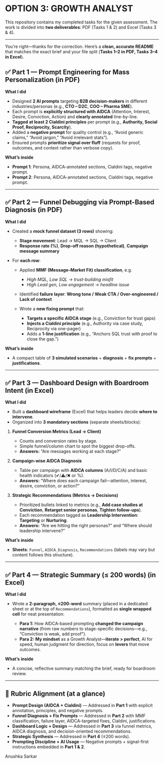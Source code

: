 # OPTION 3: GROWTH ANALYST 

This repository contains my completed tasks for the given assessment. The work is divided into **two deliverables**: PDF (Tasks 1 & 2) and Excel (Tasks 3 & 4).

---

You’re right—thanks for the correction. Here’s a **clean, accurate README** that matches the exact brief and your file split (**Tasks 1–2 in PDF, Tasks 3–4 in Excel**).


## ✅ Part 1 — Prompt Engineering for Mass Personalization (in PDF)

**What I did**

* Designed **2 AI prompts** targeting **B2B decision-makers** in different industries/personas (e.g., **CTO – D2C**, **COO – Pharma SME**).
* Each prompt is **explicitly structured with AIDCA** (Attention, Interest, Desire, Conviction, Action) and **clearly annotated** line-by-line.
* **Tagged at least 2 Cialdini principles** per prompt (e.g., **Authority, Social Proof, Reciprocity, Scarcity**).
* Added a **negative prompt** for quality control (e.g., “Avoid generic claims,” “Avoid jargon,” “Avoid irrelevant stats”).
* Ensured prompts **prioritize signal over fluff** (requests for proof, outcomes, and context rather than verbose copy).

**What’s inside**

* **Prompt 1**: Persona, AIDCA-annotated sections, Cialdini tags, negative prompt.
* **Prompt 2**: Persona, AIDCA-annotated sections, Cialdini tags, negative prompt.

---

## ✅ Part 2 — Funnel Debugging via Prompt-Based Diagnosis (in PDF)

**What I did**

* Created a **mock funnel dataset (3 rows)** showing:

  * **Stage movement**: Lead → MQL → SQL → Client
  * **Response rate (%)**, **Drop-off reason (hypothetical)**, **Campaign message summary**
* For **each row**:

  * Applied **MMF (Message–Market Fit) classification**, e.g.

    * *High MQL, Low SQL → trust-building misfit*
    * *High Lead gen, Low engagement → headline issue*
  * Identified **failure layer**: **Wrong tone / Weak CTA / Over-engineered / Lack of context**
  * Wrote a **new fixing prompt** that:

    * **Targets a specific AIDCA stage** (e.g., Conviction for trust gaps)
    * **Injects a Cialdini principle** (e.g., Authority via case study, Reciprocity via one-pager)
    * Adds a **1-line justification** (e.g., “Anchors SQL trust with proof to close the gap.”)

**What’s inside**

* A compact table of **3 simulated scenarios** + **diagnosis** + **fix prompts** + **justifications**.

---

## ✅ Part 3 — Dashboard Design with Boardroom Intent (in Excel)

**What I did**

* Built a **dashboard wireframe** (Excel) that helps leaders decide **where to intervene**.
* Organized into **3 mandatory sections** (separate sheets/blocks):

1. **Funnel Conversion Metrics (Lead → Client)**

   * Counts and conversion rates by stage.
   * Simple funnel/column chart to spot the biggest drop-offs.
   * **Answers:** “Are messages working at each stage?”

2. **Campaign-wise AIDCA Diagnosis**

   * Table per campaign with **AIDCA columns** (A/I/D/C/A) and basic health indicators (✔/⚠/✖ or %).
   * **Answers:** “Where does each campaign fail—attention, interest, desire, conviction, or action?”

3. **Strategic Recommendations (Metrics → Decisions)**

   * Prioritized bullets linked to metrics (e.g., **Add case studies at Conviction**, **Retarget senior personas**, **Tighten follow-ups**).
   * Each recommendation tagged as **Leadership Intervention**: **Targeting** or **Nurturing**.
   * **Answers:** “Are we hitting the right personas?” and “Where should leadership intervene?”

**What’s inside**

* **Sheets**: `Funnel`, `AIDCA_Diagnosis`, `Recommendations` (labels may vary but content follows this structure).

---

## ✅ Part 4 — Strategic Summary (≤ 200 words) (in Excel)

**What I did**

* Wrote a **2-paragraph, ≤200-word** summary (placed in a dedicated sheet or at the top of `Recommendations`), formatted as **single wrapped cell** for neat presentation:

  * **Para 1:** How AIDCA-based prompting **changed the campaign narrative** (from raw numbers to stage-specific decisions—e.g., “Conviction is weak, add proof”).
  * **Para 2:** **My mindset** as a Growth Analyst—**iterate > perfect**, AI for speed, human judgment for direction, focus on **levers** that move outcomes.

**What’s inside**

* A concise, reflective summary matching the brief, ready for boardroom review.

---

## 🧪 Rubric Alignment (at a glance)

* **Prompt Design (AIDCA + Cialdini)** — Addressed in **Part 1** with explicit annotation, principles, and negative prompts.
* **Funnel Diagnosis + Fix Prompts** — Addressed in **Part 2** with MMF classification, failure layer, AIDCA-targeted fixes, Cialdini, justifications.
* **Dashboard Logic + Design** — Addressed in **Part 3** via funnel metrics, AIDCA diagnosis, and decision-oriented recommendations.
* **Strategic Synthesis** — Addressed in **Part 4** (≤200 words).
* **Prompting Discipline + AI Usage** — Negative prompts + signal-first instructions embedded in **Part 1 & 2**.


Anushka Sarkar


